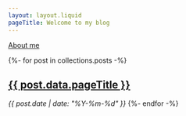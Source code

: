 ```yaml
---
layout: layout.liquid
pageTitle: Welcome to my blog
---
```

[About me](/about/)

{%- for post in collections.posts -%}
    <h2><a href="{{ post.url }}">{{ post.data.pageTitle }}</a></h2>
    <em>{{ post.date | date: "%Y-%m-%d" }}</em>
{%- endfor -%}